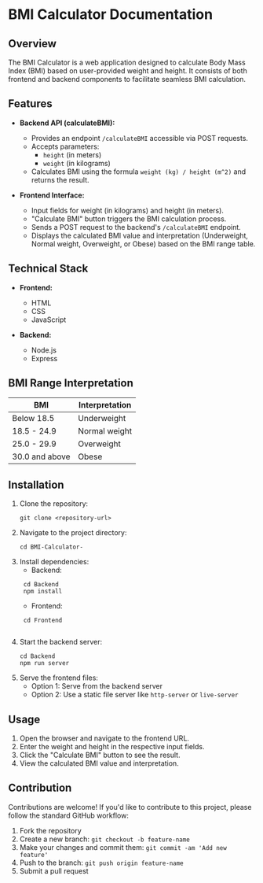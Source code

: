 # BMI Calculator Documentation

## Overview

The BMI Calculator is a web application designed to calculate Body Mass Index (BMI) based on user-provided weight and height. It consists of both frontend and backend components to facilitate seamless BMI calculation.

## Features

- **Backend API (calculateBMI):**
  - Provides an endpoint `/calculateBMI` accessible via POST requests.
  - Accepts parameters:
    - `height` (in meters)
    - `weight` (in kilograms)
  - Calculates BMI using the formula `weight (kg) / height (m^2)` and returns the result.

- **Frontend Interface:**
  - Input fields for weight (in kilograms) and height (in meters).
  - "Calculate BMI" button triggers the BMI calculation process.
  - Sends a POST request to the backend's `/calculateBMI` endpoint.
  - Displays the calculated BMI value and interpretation (Underweight, Normal weight, Overweight, or Obese) based on the BMI range table.

## Technical Stack

- **Frontend:**
  - HTML
  - CSS
  - JavaScript

- **Backend:**
  - Node.js
  - Express

## BMI Range Interpretation

| BMI           | Interpretation   |
|---------------|------------------|
| Below 18.5    | Underweight      |
| 18.5 - 24.9   | Normal weight    |
| 25.0 - 29.9   | Overweight       |
| 30.0 and above| Obese            |

## Installation

1. Clone the repository:
   ```
   git clone <repository-url>
   ```
3. Navigate to the project directory:
   ```
   cd BMI-Calculator-

   ```
5. Install dependencies:
   - Backend:
   ```
    cd Backend
    npm install
   ````
   - Frontend:
   ```
    cd Frontend
    
   ```
6. Start the backend server:
   ```
   cd Backend
   npm run server
   ```
8. Serve the frontend files:
   - Option 1: Serve from the backend server
   - Option 2: Use a static file server like `http-server` or `live-server`

## Usage

1. Open the browser and navigate to the frontend URL.
2. Enter the weight and height in the respective input fields.
3. Click the "Calculate BMI" button to see the result.
4. View the calculated BMI value and interpretation.

## Contribution

Contributions are welcome! If you'd like to contribute to this project, please follow the standard GitHub workflow:

1. Fork the repository
2. Create a new branch: `git checkout -b feature-name`
3. Make your changes and commit them: `git commit -am 'Add new feature'`
4. Push to the branch: `git push origin feature-name`
5. Submit a pull request


